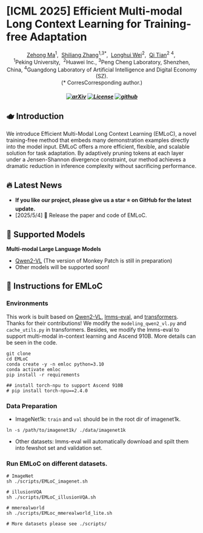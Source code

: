 # [ICML 2025] Efficient Multi-modal Long Context Learning for Training-free Adaptation

<div class="is-size-5 publication-authors", align="center",>
            <span class="author-block">
              <a href="https://zehong-ma.github.io" target="_blank">Zehong Ma</a><sup>1</sup><sup></sup>,&nbsp;
            </span>
            <span class="author-block">
              <a href="https://www.pkuvmc.com/" target="_blank">Shiliang Zhang</a><sup>1,3</sup><sup>*</sup>,&nbsp;
            </span>
            <span class="author-block">
              <a href="https://joinwei-pku.github.io/longhuiwei.github.io/" target="_blank">Longhui Wei</a><sup>2</sup>,&nbsp;
            </span>
            <span class="author-block">
              <a href="https://www.qitian1987.com/" target="_blank">Qi Tian</a><sup>2</sup> <sup>4</sup>,&nbsp;
          </div>

<div class="is-size-5 publication-authors", align="center">
            <span class="author-block"><sup>1</sup>Peking University,&nbsp;</span>
            <span class="author-block"><sup>2</sup>Huawei Inc.,</span>
            <span class="author-block"><sup>3</sup>Peng Cheng Laboratory, Shenzhen, China,</span>
            <span class="author-block"><sup>4</sup>Guangdong Laboratory of Artificial Intelligence and Digital Economy (SZ).</span>
            <br>
          </div>


<div class="is-size-5 publication-authors", align="center">
            (* CorresCorresponding author.)
          </div>

<h5 align="center">
 
<!-- [![hf_paper](https://img.shields.io/badge/🤗-Paper%20In%20HF-red.svg)](https://huggingface.co/papers/2505.19812) -->
[![arXiv](https://img.shields.io/badge/Arxiv-2411.19108-b31b1b.svg?logo=arXiv)](https://www.arxiv.org/pdf/2505.19812) 
[![License](https://img.shields.io/badge/License-Apache%202.0-yellow)](./LICENSE) 
[![github](https://img.shields.io/github/stars/Zehong-Ma/EMLoC.svg?style=social)](https://github.com/Zehong-Ma/EMLoC/) 

</h5>


<!-- ![visualization](./assets/tisser.png) -->

## 🫖 Introduction 
We introduce Efficient Multi-Modal Long Context Learning (EMLoC), a novel training-free method that embeds many demonstration examples directly into the model input. EMLoC offers a more efficient, flexible, and scalable solution for task adaptation. By adaptively pruning tokens at each layer under a Jensen-Shannon divergence constraint, our method achieves a dramatic reduction in inference complexity without sacrificing performance.
 <!-- For more details and results, please visit our [project page](https://liewfeng.github.io/TeaCache/). -->

## 🔥 Latest News 
- **If you like our project, please give us a star ⭐ on GitHub for the latest update.**
- [2025/5/4] 🎉 Release the paper and code of EMLoC.
  
## 🎉 Supported Models 
**Multi-modal Large Language Models**
- [Qwen2-VL](https://github.com/QwenLM/Qwen2.5-VL) (The version of Monkey Patch is still in preparation)
- Other models will be supported soon!
<!-- - [InternVL3](https://github.com/OpenGVLab/InternVL/tree/main) -->

## 🤖 Instructions for EMLoC
### Environments
This work is built based on [Qwen2-VL](https://github.com/QwenLM/Qwen2.5-VL), [lmms-eval](https://github.com/EvolvingLMMs-Lab/lmms-eval), and [transformers](https://github.com/huggingface/transformers). Thanks for their contributions! We modify the `modeling_qwen2_vl.py` and `cache_utils.py` in transformers. Besides, we modify the lmms-eval to support multi-modal in-context learning and Ascend 910B. More details can be seen in the code.

```
git clone 
cd EMLoC
conda create -y -n emloc python=3.10
conda activate emloc
pip install -r requirements

## install torch-npu to support Ascend 910B
# pip install torch-npu==2.4.0 
```
### Data Preparation

+ ImageNet1k: `train` and `val` should be in the root dir of imagenet1k.
```
ln -s /path/to/imagenet1k/ ./data/imagenet1k
```

+ Other datasets: lmms-eval will automatically download and spilt them into fewshot set and validation set.

### Run EMLoC on different datasets.
```shell
# ImageNet
sh ./scripts/EMLoC_imagenet.sh

# illusionVQA
sh ./scripts/EMLoC_illusionVQA.sh

# mmerealworld
sh ./scripts/EMLoc_mmerealworld_lite.sh

# More datasets please see ./scripts/

```

<!-- ## 💐 Acknowledgement 
This repository is built based on [Qwen2-VL](https://github.com/QwenLM/Qwen2.5-VL), [lmms-eval](https://github.com/EvolvingLMMs-Lab/lmms-eval), and [transformers](https://github.com/huggingface/transformers). Thanks for their contributions! -->

<!-- ## 🔒 License 
* The majority of this project is released under the Apache 2.0 license as found in the [LICENSE](./LICENSE) file. -->
<!-- ## 📖 Citation 
If you find EMLoC is useful in your research or applications, please consider giving us a star ⭐ and citing it by the following BibTeX entry. -->

